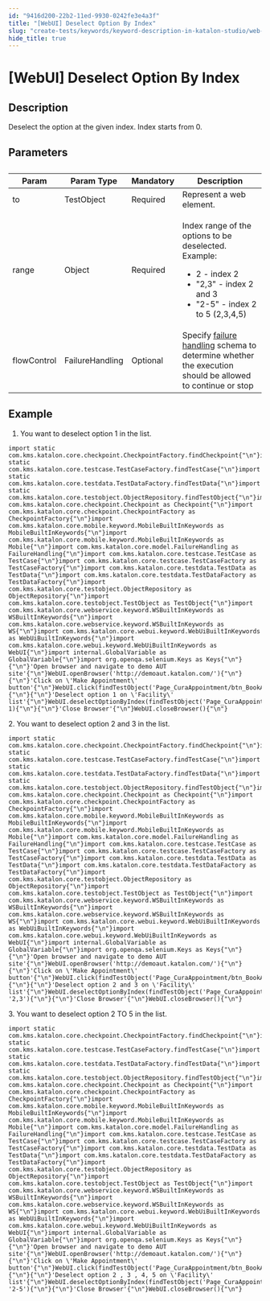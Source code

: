 ```yaml
---
id: "9416d200-22b2-11ed-9930-0242fe3e4a3f"
title: "[WebUI] Deselect Option By Index"
slug: "create-tests/keywords/keyword-description-in-katalon-studio/web-ui-keywords/webui-deselect-option-by-index"
hide_title: true
---
```


# <a id="id_0" class="anchor_top_offset"/><a id="ariaid-title1" class="anchor_top_offset"/>[WebUI] Deselect Option By Index


## <a id="id_0__id_1" class="anchor_top_offset"/>Description

              
<p xmlns="http://www.w3.org/1999/xhtml" className="p">Deselect the option at the given index. Index starts from 0.</p> 
      

## <a id="id_0__id_2" class="anchor_top_offset"/>Parameters

              
<table xmlns="http://www.w3.org/1999/xhtml" className="table anchor_top_offset" id="id_0__fdb79202-8d4a-4184-a27b-42b76b2550be"><caption /><thead className="thead"><tr className><th className="entry anchor_top_offset" id="id_0__fdb79202-8d4a-4184-a27b-42b76b2550be__entry__1">Param</th><th className="entry anchor_top_offset" id="id_0__fdb79202-8d4a-4184-a27b-42b76b2550be__entry__2">Param Type</th><th className="entry anchor_top_offset" id="id_0__fdb79202-8d4a-4184-a27b-42b76b2550be__entry__3">Mandatory</th><th className="entry anchor_top_offset" id="id_0__fdb79202-8d4a-4184-a27b-42b76b2550be__entry__4">Description</th></tr></thead><tbody className="tbody"><tr className><td className="entry" headers="id_0__fdb79202-8d4a-4184-a27b-42b76b2550be__entry__1 id_0__fdb79202-8d4a-4184-a27b-42b76b2550be__entry__2 id_0__fdb79202-8d4a-4184-a27b-42b76b2550be__entry__3 id_0__fdb79202-8d4a-4184-a27b-42b76b2550be__entry__4 ">to</td><td className="entry" headers="id_0__fdb79202-8d4a-4184-a27b-42b76b2550be__entry__1 id_0__fdb79202-8d4a-4184-a27b-42b76b2550be__entry__2 id_0__fdb79202-8d4a-4184-a27b-42b76b2550be__entry__3 id_0__fdb79202-8d4a-4184-a27b-42b76b2550be__entry__4 ">TestObject</td><td className="entry" headers="id_0__fdb79202-8d4a-4184-a27b-42b76b2550be__entry__1 id_0__fdb79202-8d4a-4184-a27b-42b76b2550be__entry__2 id_0__fdb79202-8d4a-4184-a27b-42b76b2550be__entry__3 id_0__fdb79202-8d4a-4184-a27b-42b76b2550be__entry__4 ">Required</td><td className="entry" headers="id_0__fdb79202-8d4a-4184-a27b-42b76b2550be__entry__1 id_0__fdb79202-8d4a-4184-a27b-42b76b2550be__entry__2 id_0__fdb79202-8d4a-4184-a27b-42b76b2550be__entry__3 id_0__fdb79202-8d4a-4184-a27b-42b76b2550be__entry__4 "> Represent a web element.</td></tr><tr className><td className="entry" headers="id_0__fdb79202-8d4a-4184-a27b-42b76b2550be__entry__1 id_0__fdb79202-8d4a-4184-a27b-42b76b2550be__entry__2 id_0__fdb79202-8d4a-4184-a27b-42b76b2550be__entry__3 id_0__fdb79202-8d4a-4184-a27b-42b76b2550be__entry__4 ">range</td><td className="entry" headers="id_0__fdb79202-8d4a-4184-a27b-42b76b2550be__entry__1 id_0__fdb79202-8d4a-4184-a27b-42b76b2550be__entry__2 id_0__fdb79202-8d4a-4184-a27b-42b76b2550be__entry__3 id_0__fdb79202-8d4a-4184-a27b-42b76b2550be__entry__4 ">Object</td><td className="entry" headers="id_0__fdb79202-8d4a-4184-a27b-42b76b2550be__entry__1 id_0__fdb79202-8d4a-4184-a27b-42b76b2550be__entry__2 id_0__fdb79202-8d4a-4184-a27b-42b76b2550be__entry__3 id_0__fdb79202-8d4a-4184-a27b-42b76b2550be__entry__4 ">Required</td><td className="entry" headers="id_0__fdb79202-8d4a-4184-a27b-42b76b2550be__entry__1 id_0__fdb79202-8d4a-4184-a27b-42b76b2550be__entry__2 id_0__fdb79202-8d4a-4184-a27b-42b76b2550be__entry__3 id_0__fdb79202-8d4a-4184-a27b-42b76b2550be__entry__4 ">         <p className="p">Index range of the options to be deselected. Example:</p>         <ul className="ul"><li className="li">2 - index 2 </li><li className="li">"2,3" - index 2 and 3 </li><li className="li">"2-5" - index 2 to 5 (2,3,4,5)</li></ul>       </td></tr><tr className><td className="entry" headers="id_0__fdb79202-8d4a-4184-a27b-42b76b2550be__entry__1 id_0__fdb79202-8d4a-4184-a27b-42b76b2550be__entry__2 id_0__fdb79202-8d4a-4184-a27b-42b76b2550be__entry__3 id_0__fdb79202-8d4a-4184-a27b-42b76b2550be__entry__4 ">flowControl</td><td className="entry" headers="id_0__fdb79202-8d4a-4184-a27b-42b76b2550be__entry__1 id_0__fdb79202-8d4a-4184-a27b-42b76b2550be__entry__2 id_0__fdb79202-8d4a-4184-a27b-42b76b2550be__entry__3 id_0__fdb79202-8d4a-4184-a27b-42b76b2550be__entry__4 ">FailureHandling</td><td className="entry" headers="id_0__fdb79202-8d4a-4184-a27b-42b76b2550be__entry__1 id_0__fdb79202-8d4a-4184-a27b-42b76b2550be__entry__2 id_0__fdb79202-8d4a-4184-a27b-42b76b2550be__entry__3 id_0__fdb79202-8d4a-4184-a27b-42b76b2550be__entry__4 ">Optional</td><td className="entry" headers="id_0__fdb79202-8d4a-4184-a27b-42b76b2550be__entry__1 id_0__fdb79202-8d4a-4184-a27b-42b76b2550be__entry__2 id_0__fdb79202-8d4a-4184-a27b-42b76b2550be__entry__3 id_0__fdb79202-8d4a-4184-a27b-42b76b2550be__entry__4 ">Specify <a className="xref" href="/docs/maintain/configure-failure-handling-settings-in-katalon-studio">failure handling</a> schema to determine whether the         execution should be allowed to continue or stop</td></tr></tbody></table> 
      

## <a id="id_0__id_3" class="anchor_top_offset"/>Example

              
<ol xmlns="http://www.w3.org/1999/xhtml" className="ol"><li className="li">You want to deselect option 1 in the list.</li></ol> 
              
<pre xmlns="http://www.w3.org/1999/xhtml" className="pre codeblock"><code>import static com.kms.katalon.core.checkpoint.CheckpointFactory.findCheckpoint{"\n"}import static com.kms.katalon.core.testcase.TestCaseFactory.findTestCase{"\n"}import static com.kms.katalon.core.testdata.TestDataFactory.findTestData{"\n"}import static com.kms.katalon.core.testobject.ObjectRepository.findTestObject{"\n"}import com.kms.katalon.core.checkpoint.Checkpoint as Checkpoint{"\n"}import com.kms.katalon.core.checkpoint.CheckpointFactory as CheckpointFactory{"\n"}import com.kms.katalon.core.mobile.keyword.MobileBuiltInKeywords as MobileBuiltInKeywords{"\n"}import com.kms.katalon.core.mobile.keyword.MobileBuiltInKeywords as Mobile{"\n"}import com.kms.katalon.core.model.FailureHandling as FailureHandling{"\n"}import com.kms.katalon.core.testcase.TestCase as TestCase{"\n"}import com.kms.katalon.core.testcase.TestCaseFactory as TestCaseFactory{"\n"}import com.kms.katalon.core.testdata.TestData as TestData{"\n"}import com.kms.katalon.core.testdata.TestDataFactory as TestDataFactory{"\n"}import com.kms.katalon.core.testobject.ObjectRepository as ObjectRepository{"\n"}import com.kms.katalon.core.testobject.TestObject as TestObject{"\n"}import com.kms.katalon.core.webservice.keyword.WSBuiltInKeywords as WSBuiltInKeywords{"\n"}import com.kms.katalon.core.webservice.keyword.WSBuiltInKeywords as WS{"\n"}import com.kms.katalon.core.webui.keyword.WebUiBuiltInKeywords as WebUiBuiltInKeywords{"\n"}import com.kms.katalon.core.webui.keyword.WebUiBuiltInKeywords as WebUI{"\n"}import internal.GlobalVariable as GlobalVariable{"\n"}import org.openqa.selenium.Keys as Keys{"\n"}{"\n"}'Open browser and navigate to demo AUT site'{"\n"}WebUI.openBrowser('http://demoaut.katalon.com/'){"\n"}{"\n"}'Click on \'Make Appointment\' button'{"\n"}WebUI.click(findTestObject('Page_CuraAppointment/btn_BookAppointment')){"\n"}{"\n"}'Deselect option 1 on \'Facility\' list'{"\n"}WebUI.deselectOptionByIndex(findTestObject('Page_CuraAppointment/lst_Facility'), 1){"\n"}{"\n"}'Close Browser'{"\n"}WebUI.closeBrowser(){"\n"}</code></pre> 
            
<p xmlns="http://www.w3.org/1999/xhtml" className="p">2. You want to deselect option 2 and 3 in the list.</p> 
              
<pre xmlns="http://www.w3.org/1999/xhtml" className="pre codeblock"><code>import static com.kms.katalon.core.checkpoint.CheckpointFactory.findCheckpoint{"\n"}import static com.kms.katalon.core.testcase.TestCaseFactory.findTestCase{"\n"}import static com.kms.katalon.core.testdata.TestDataFactory.findTestData{"\n"}import static com.kms.katalon.core.testobject.ObjectRepository.findTestObject{"\n"}import com.kms.katalon.core.checkpoint.Checkpoint as Checkpoint{"\n"}import com.kms.katalon.core.checkpoint.CheckpointFactory as CheckpointFactory{"\n"}import com.kms.katalon.core.mobile.keyword.MobileBuiltInKeywords as MobileBuiltInKeywords{"\n"}import com.kms.katalon.core.mobile.keyword.MobileBuiltInKeywords as Mobile{"\n"}import com.kms.katalon.core.model.FailureHandling as FailureHandling{"\n"}import com.kms.katalon.core.testcase.TestCase as TestCase{"\n"}import com.kms.katalon.core.testcase.TestCaseFactory as TestCaseFactory{"\n"}import com.kms.katalon.core.testdata.TestData as TestData{"\n"}import com.kms.katalon.core.testdata.TestDataFactory as TestDataFactory{"\n"}import com.kms.katalon.core.testobject.ObjectRepository as ObjectRepository{"\n"}import com.kms.katalon.core.testobject.TestObject as TestObject{"\n"}import com.kms.katalon.core.webservice.keyword.WSBuiltInKeywords as WSBuiltInKeywords{"\n"}import com.kms.katalon.core.webservice.keyword.WSBuiltInKeywords as WS{"\n"}import com.kms.katalon.core.webui.keyword.WebUiBuiltInKeywords as WebUiBuiltInKeywords{"\n"}import com.kms.katalon.core.webui.keyword.WebUiBuiltInKeywords as WebUI{"\n"}import internal.GlobalVariable as GlobalVariable{"\n"}import org.openqa.selenium.Keys as Keys{"\n"}{"\n"}'Open browser and navigate to demo AUT site'{"\n"}WebUI.openBrowser('http://demoaut.katalon.com/'){"\n"}{"\n"}'Click on \'Make Appointment\' button'{"\n"}WebUI.click(findTestObject('Page_CuraAppointment/btn_BookAppointment')){"\n"}{"\n"}'Deselect option 2 and 3 on \'Facility\' list'{"\n"}WebUI.deselectOptionByIndex(findTestObject('Page_CuraAppointment/lst_Facility'), '2,3'){"\n"}{"\n"}'Close Browser'{"\n"}WebUI.closeBrowser(){"\n"}</code></pre> 
            
<p xmlns="http://www.w3.org/1999/xhtml" className="p">3. You want to deselect option 2 TO 5 in the list.</p> 
              
<pre xmlns="http://www.w3.org/1999/xhtml" className="pre codeblock"><code>import static com.kms.katalon.core.checkpoint.CheckpointFactory.findCheckpoint{"\n"}import static com.kms.katalon.core.testcase.TestCaseFactory.findTestCase{"\n"}import static com.kms.katalon.core.testdata.TestDataFactory.findTestData{"\n"}import static com.kms.katalon.core.testobject.ObjectRepository.findTestObject{"\n"}import com.kms.katalon.core.checkpoint.Checkpoint as Checkpoint{"\n"}import com.kms.katalon.core.checkpoint.CheckpointFactory as CheckpointFactory{"\n"}import com.kms.katalon.core.mobile.keyword.MobileBuiltInKeywords as MobileBuiltInKeywords{"\n"}import com.kms.katalon.core.mobile.keyword.MobileBuiltInKeywords as Mobile{"\n"}import com.kms.katalon.core.model.FailureHandling as FailureHandling{"\n"}import com.kms.katalon.core.testcase.TestCase as TestCase{"\n"}import com.kms.katalon.core.testcase.TestCaseFactory as TestCaseFactory{"\n"}import com.kms.katalon.core.testdata.TestData as TestData{"\n"}import com.kms.katalon.core.testdata.TestDataFactory as TestDataFactory{"\n"}import com.kms.katalon.core.testobject.ObjectRepository as ObjectRepository{"\n"}import com.kms.katalon.core.testobject.TestObject as TestObject{"\n"}import com.kms.katalon.core.webservice.keyword.WSBuiltInKeywords as WSBuiltInKeywords{"\n"}import com.kms.katalon.core.webservice.keyword.WSBuiltInKeywords as WS{"\n"}import com.kms.katalon.core.webui.keyword.WebUiBuiltInKeywords as WebUiBuiltInKeywords{"\n"}import com.kms.katalon.core.webui.keyword.WebUiBuiltInKeywords as WebUI{"\n"}import internal.GlobalVariable as GlobalVariable{"\n"}import org.openqa.selenium.Keys as Keys{"\n"}{"\n"}'Open browser and navigate to demo AUT site'{"\n"}WebUI.openBrowser('http://demoaut.katalon.com/'){"\n"}{"\n"}'Click on \'Make Appointment\' button'{"\n"}WebUI.click(findTestObject('Page_CuraAppointment/btn_BookAppointment')){"\n"}{"\n"}'Deselect option 2 , 3 , 4, 5 on \'Facility\' list'{"\n"}WebUI.deselectOptionByIndex(findTestObject('Page_CuraAppointment/lst_Facility'), '2-5'){"\n"}{"\n"}'Close Browser'{"\n"}WebUI.closeBrowser(){"\n"}</code></pre> 
            
